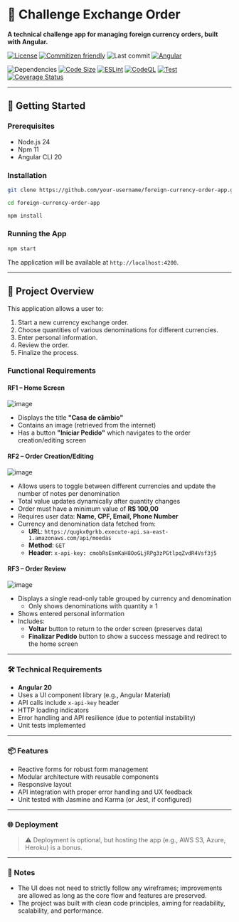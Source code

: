 
# 💱 Challenge Exchange Order

**A technical challenge app for managing foreign currency orders, built with Angular.**

[![License](https://img.shields.io/github/license/hebertpaziam/challenge-exchange-order?logo=open-source-initiative&logoColor=white)](https://github.com/hebertpaziam/challenge-exchange-order/blob/main/LICENSE)
[![Commitizen friendly](https://img.shields.io/badge/commitizen-friendly-brightgreen?logo=git&logoColor=white)](http://commitizen.github.io/cz-cli/)
![Last commit](https://img.shields.io/github/last-commit/hebertpaziam/challenge-exchange-order?logo=git&logoColor=white)
[![Angular](https://img.shields.io/badge/made%20with-Angular-DD0031?logo=angular&logoColor=white)](https://v20.angular.dev/)

![Dependencies](https://img.shields.io/badge/dependencies-up%20to%20date-brightgreen?logo=dependabot&logoColor=white)
[![Code Size](https://img.shields.io/github/languages/code-size/hebertpaziam/challenge-exchange-order?label=Code%20Size&logo=github&logoColor=white)](https://github.com/hebertpaziam/challenge-exchange-order)
[![ESLint](https://github.com/hebertpaziam/challenge-exchange-order/actions/workflows/eslint.yml/badge.svg)](https://github.com/hebertpaziam/challenge-exchange-order/actions/workflows/eslint.yml)
[![CodeQL](https://github.com/hebertpaziam/challenge-exchange-order/actions/workflows/codeql.yml/badge.svg)](https://github.com/hebertpaziam/challenge-exchange-order/actions/workflows/codeql.yml)
[![Test](https://github.com/hebertpaziam/challenge-exchange-order/actions/workflows/test.yml/badge.svg)](https://github.com/hebertpaziam/challenge-exchange-order/actions/workflows/test.yml)
[![Coverage Status](https://img.shields.io/coveralls/github/hebertpaziam/challenge-exchange-order/main?logo=coveralls&logoColor=white)](https://coveralls.io/github/hebertpaziam/challenge-exchange-order?branch=main)

---

## 🚀 Getting Started

### Prerequisites

- Node.js 24
- Npm 11
- Angular CLI 20

### Installation

```bash
git clone https://github.com/your-username/foreign-currency-order-app.git

cd foreign-currency-order-app

npm install
```

### Running the App

```bash
npm start
```

The application will be available at `http://localhost:4200`.

---

## 🧾 Project Overview

This application allows a user to:

1. Start a new currency exchange order.
2. Choose quantities of various denominations for different currencies.
3. Enter personal information.
4. Review the order.
5. Finalize the process.

### Functional Requirements

#### RF1 – Home Screen
![image](https://github.com/user-attachments/assets/0132ec1a-35f9-4ed5-82d5-77f8fcc78130)

- Displays the title **"Casa de câmbio"**
- Contains an image (retrieved from the internet)
- Has a button **"Iniciar Pedido"** which navigates to the order creation/editing screen

#### RF2 – Order Creation/Editing
![image](https://github.com/user-attachments/assets/9bddb678-ec4a-40ab-a95d-3826dbf0cf2c)

- Allows users to toggle between different currencies and update the number of notes per denomination
- Total value updates dynamically after quantity changes
- Order must have a minimum value of **R$ 100,00**
- Requires user data: **Name, CPF, Email, Phone Number**
- Currency and denomination data fetched from:
  - **URL**: `https://qugkx0grkb.execute-api.sa-east-1.amazonaws.com/api/moedas`
  - **Method**: `GET`
  - **Header**: `x-api-key: cmobRsEsmKaH8OoGLjRPg3zPGtlpqZvdR4Vsf3j5`

#### RF3 – Order Review
![image](https://github.com/user-attachments/assets/955810ef-8f36-4ab4-8c8d-4eb553cd67a9)

- Displays a single read-only table grouped by currency and denomination
  - Only shows denominations with quantity ≥ 1
- Shows entered personal information
- Includes:
  - **Voltar** button to return to the order screen (preserves data)
  - **Finalizar Pedido** button to show a success message and redirect to the home screen

---

### 🛠 Technical Requirements

- **Angular 20**
- Uses a UI component library (e.g., Angular Material)
- API calls include `x-api-key` header
- HTTP loading indicators
- Error handling and API resilience (due to potential instability)
- Unit tests implemented

---

### 📦 Features

- Reactive forms for robust form management
- Modular architecture with reusable components
- Responsive layout
- API integration with proper error handling and UX feedback
- Unit tested with Jasmine and Karma (or Jest, if configured)

---

### 🌐 Deployment

> ⚠️ Deployment is optional, but hosting the app (e.g., AWS S3, Azure, Heroku) is a bonus.

---

### 📎 Notes

- The UI does not need to strictly follow any wireframes; improvements are allowed as long as the core flow and features are preserved.
- The project was built with clean code principles, aiming for readability, scalability, and performance.
